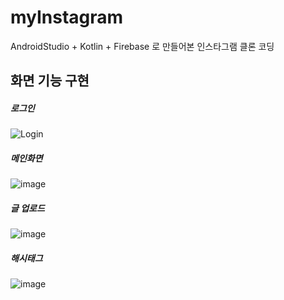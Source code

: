 # myInstagram

AndroidStudio + Kotlin + Firebase 로 만들어본 인스타그램 클론 코딩

## 화면 기능 구현

##### 로그인

![Login](https://user-images.githubusercontent.com/51068026/142094043-79070e9e-6181-4716-94ca-5641fa40f933.png)

##### 메인화면

![image](https://user-images.githubusercontent.com/51068026/142094121-133643a3-2dcc-4e13-8dba-786412a5fa78.png)

##### 글 업로드

![image](https://user-images.githubusercontent.com/51068026/142094184-1922cdd6-57b9-4dfa-8571-0f8d55745069.png)

##### 해시태그

![image](https://user-images.githubusercontent.com/51068026/142094388-dc0b1b98-a14b-49cf-a493-e72c3597da90.png)

